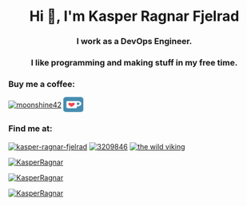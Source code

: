 <h1 align="center">Hi 👋, I'm Kasper Ragnar Fjelrad</h1>
<h3 align="center">I work as a DevOps Engineer.</h3>
<h3 align="center">I like programming and making stuff in my free time.</h3>

<h3 align="left">Buy me a coffee:</h3>
<p align="left">
<a href="https://www.buymeacoffee.com/kasperragnar" target="blank"><img align="center" src="https://www.buymeacoffee.com/assets/img/guidelines/logo-mark-3.svg" alt="moonshine42" height="30" width="40" /></a>
<a href="https://ko-fi.com/kasperragnar" target="blank"><img align="center" src="./Images/ko-fi.svg" alt="moonshine42" height="30" width="40" /></a>
</p>


<h3 align="left">Find me at:</h3>
<p align="left">
  <a href="https://linkedin.com/in/kasper-ragnar-fjelrad" target="blank"><img align="center" src="https://raw.githubusercontent.com/rahuldkjain/github-profile-readme-generator/master/src/images/icons/Social/linked-in-alt.svg" alt="kasper-ragnar-fjelrad" height="30" width="40" /></a> 
  <a href="https://stackoverflow.com/users/3209846" target="blank"><img align="center" src="https://raw.githubusercontent.com/rahuldkjain/github-profile-readme-generator/master/src/images/icons/Social/stack-overflow.svg" alt="3209846" height="30" width="40" /></a>  
  <a href="https://www.youtube.com/@thewildviking" target="blank"><img align="center" src="https://raw.githubusercontent.com/rahuldkjain/github-profile-readme-generator/master/src/images/icons/Social/youtube.svg" alt="the wild viking" height="30" width="40" /></a>
</p>

<p>
  <a href="https://github.com/anuraghazra/github-readme-stats" target="_blank" rel="noreferrer">
    <img src="https://github-readme-stats.vercel.app/api/top-langs?username=KasperRagnar&show_icons=true&locale=en&layout=compact&hide_border=true&theme=nord"
    alt="KasperRagnar"/>
  </a>
</p>

<p>
  <a href="https://github.com/denvercoder1/github-readme-streak-stats" target="_blank" rel="noreferrer">
    <img src="https://github-readme-streak-stats.herokuapp.com?user=KasperRagnar&theme=nord&hide_border=true&date_format=j%20M%5B%20Y%5D" alt="KasperRagnar"/>
  </a>
</p>

<p>
  <a href="https://github.com/anuraghazra/github-readme-stats" target="_blank" rel="noreferrer">
    <img src="https://github-readme-stats.vercel.app/api?username=KasperRagnar&show_icons=true&locale=en&hide_border=true&theme=nord" alt="KasperRagnar"/> 
  </a>
</p>
